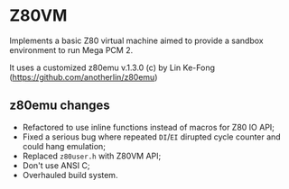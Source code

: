 
# Z80VM

Implements a basic Z80 virtual machine aimed to provide a sandbox environment to run Mega PCM 2.

It uses a customized z80emu v.1.3.0 (c) by Lin Ke-Fong (https://github.com/anotherlin/z80emu)

## z80emu changes

- Refactored to use inline functions instead of macros for Z80 IO API;
- Fixed a serious bug where repeated `DI`/`EI` dirupted cycle counter and could hang emulation;
- Replaced `z80user.h` with Z80VM API;
- Don't use ANSI C;
- Overhauled build system.
